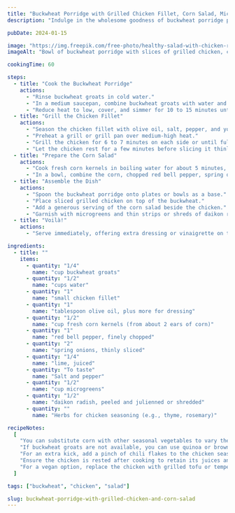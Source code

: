 ```yaml
---
title: "Buckwheat Porridge with Grilled Chicken Fillet, Corn Salad, Microgreens, and Daikon"
description: "Indulge in the wholesome goodness of buckwheat porridge paired with tender grilled chicken fillet, a zesty corn salad, and the crispness of fresh microgreens and daikon radish."

pubDate: 2024-01-15

image: "https://img.freepik.com/free-photo/healthy-salad-with-chicken-rolls-radishes-spinach-arugula-rice-proper-nutrition-dietary-menu_2829-20107.jpg?t=st=1727546358~exp=1727549958~hmac=395dd0590215da96ff13eb42969c9f7d08162e97684a34f196bb0c926b915afb&w=826"
imageAlt: "Bowl of buckwheat porridge with slices of grilled chicken, corn salad, microgreens, and shredded daikon on top"

cookingTime: 60

steps:
  - title: "Cook the Buckwheat Porridge"
    actions:
      - "Rinse buckwheat groats in cold water."
      - "In a medium saucepan, combine buckwheat groats with water and a pinch of salt. Bring to a boil."
      - "Reduce heat to low, cover, and simmer for 10 to 15 minutes until the water is absorbed and the buckwheat is tender."
  - title: "Grill the Chicken Fillet"
    actions:
      - "Season the chicken fillet with olive oil, salt, pepper, and your choice of herbs."
      - "Preheat a grill or grill pan over medium-high heat."
      - "Grill the chicken for 6 to 7 minutes on each side or until fully cooked through and internal temperature reaches 165°F (75°C)."
      - "Let the chicken rest for a few minutes before slicing it thinly."
  - title: "Prepare the Corn Salad"
    actions:
      - "Cook fresh corn kernels in boiling water for about 5 minutes, then drain and let them cool."
      - "In a bowl, combine the corn, chopped red bell pepper, spring onions, and a simple dressing of lime juice, olive oil, salt, and pepper."
  - title: "Assemble the Dish"
    actions:
      - "Spoon the buckwheat porridge onto plates or bowls as a base."
      - "Place sliced grilled chicken on top of the buckwheat."
      - "Add a generous serving of the corn salad beside the chicken."
      - "Garnish with microgreens and thin strips or shreds of daikon radish."
  - title: "Voilà!"
    actions:
      - "Serve immediately, offering extra dressing or vinaigrette on the side, if desired."

ingredients:
  - title: ""
    items:
      - quantity: "1/4"
        name: "cup buckwheat groats"
      - quantity: "1/2"
        name: "cups water"
      - quantity: "1"
        name: "small chicken fillet"
      - quantity: "1"
        name: "tablespoon olive oil, plus more for dressing"
      - quantity: "1/2"
        name: "cup fresh corn kernels (from about 2 ears of corn)"
      - quantity: "1"
        name: "red bell pepper, finely chopped"
      - quantity: "2"
        name: "spring onions, thinly sliced"
      - quantity: "1/4"
        name: "lime, juiced"
      - quantity: "To taste"
        name: "Salt and pepper"
      - quantity: "1/2"
        name: "cup microgreens"
      - quantity: "1/2"
        name: "daikon radish, peeled and julienned or shredded"
      - quantity: ""
        name: "Herbs for chicken seasoning (e.g., thyme, rosemary)"

recipeNotes:
  [
    "You can substitute corn with other seasonal vegetables to vary the flavor of the salad.",
    "If buckwheat groats are not available, you can use quinoa or brown rice as a healthy alternative.",
    "For an extra kick, add a pinch of chili flakes to the chicken seasoning or the corn salad dressing.",
    "Ensure the chicken is rested after cooking to retain its juices and ensure tenderness.",
    "For a vegan option, replace the chicken with grilled tofu or tempeh marinated in a soy sauce-based marinade.",
  ]

tags: ["buckwheat", "chicken", "salad"]

slug: buckwheat-porridge-with-grilled-chicken-and-corn-salad
---
```

